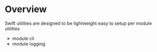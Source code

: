 # Overview
Swift utilities are designed to be lightweight easy to setup per module utilities

* module cli
* module logging
